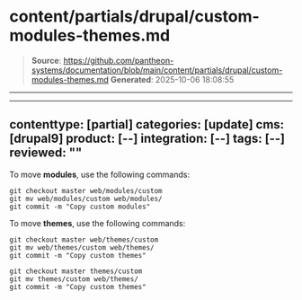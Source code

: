 # content/partials/drupal/custom-modules-themes.md

> **Source**: https://github.com/pantheon-systems/documentation/blob/main/content/partials/drupal/custom-modules-themes.md
> **Generated**: 2025-10-06 18:08:55

---

---
contenttype: [partial]
categories: [update]
cms: [drupal9]
product: [--]
integration: [--]
tags: [--]
reviewed: ""
---

To move **modules**, use the following commands:

<TabList>

<Tab title="With Nested Docroot" id="code-docroot" active={true}>

```bash{promptUser:user}
git checkout master web/modules/custom
git mv web/modules/custom web/modules/
git commit -m "Copy custom modules"
```

</Tab>

<Tab title="Without Nested Docroot" id="code-nodocroot">

<Partial file="drupal/custom-modules-themes-no-docroot.md" />

</Tab>

</TabList>

To move **themes**, use the following commands:

<TabList>

<Tab title="With Nested Docroot" id="code-docroot" active={true}>

```bash{promptUser:user}
git checkout master web/themes/custom
git mv web/themes/custom web/themes/
git commit -m "Copy custom themes"
```

</Tab>

<Tab title="Without Nested Docroot" id="code-nodocroot">

```bash{promptUser:user}
git checkout master themes/custom
git mv themes/custom web/themes/
git commit -m "Copy custom themes"
```

</Tab>

</TabList>
